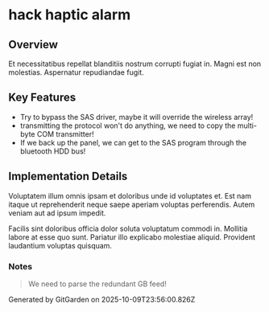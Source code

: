 # hack haptic alarm

## Overview
Et necessitatibus repellat blanditiis nostrum corrupti fugiat in. Magni est non molestias. Aspernatur repudiandae fugit.

## Key Features
- Try to bypass the SAS driver, maybe it will override the wireless array!
- transmitting the protocol won't do anything, we need to copy the multi-byte COM transmitter!
- If we back up the panel, we can get to the SAS program through the bluetooth HDD bus!

## Implementation Details
Voluptatem illum omnis ipsam et doloribus unde id voluptates et. Est nam itaque ut reprehenderit neque saepe aperiam voluptas perferendis. Autem veniam aut ad ipsum impedit.
 Facilis sint doloribus officia dolor soluta voluptatum commodi in. Mollitia labore at esse quo sunt. Pariatur illo explicabo molestiae aliquid. Provident laudantium voluptas quisquam.

### Notes
> We need to parse the redundant GB feed!

Generated by GitGarden on 2025-10-09T23:56:00.826Z